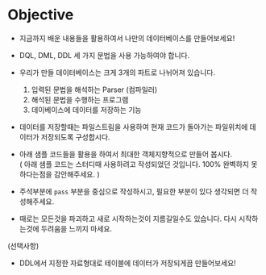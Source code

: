 # Objective
* 지금까지 배운 내용들을 활용하여서 나만의 데이터베이스를 만들어보세요!
* DQL, DML, DDL 세 가지 문법을 사용 가능하여야 합니다.
* 우리가 만들 데이터베이스는 크게 3개의 파트로 나뉘어져 있습니다.
    1. 입력된 문법을 해석하는 Parser (컴파일러)
    2. 해석된 문법을 수행하는 프로그램
    3. 데이베이스에 데이터를 저장하는 기능


* 데이터를 저장할때는 파일스트림을 사용하여 현재 코드가 돌아가는 파일위치에 데이터가 저장되도록 구성합시다.
* 아래 샘플 코드들을 활용을 하여서 최대한 객체지향적으로 만들어 봅시다. <br>
( 아래 샘플 코드는 스터디때 사용하려고 작성되었던 것입니다. 100% 완벽하지 못하다는점을 감안해주세요. )
* 주석부분에 ```pass``` 부분을 중심으로 작성하시고, 필요한 부분이 있다 생각되면 더 작성해주세요.
* 때로는 모든것을 파괴하고 새로 시작하는것이 지름길일수도 있습니다. 다시 시작하는것에 두려움을 느끼지 마세요.

(선택사항)
* DDL에서 지정한 자료형대로 테이블에 데이터가 저장되게끔 만들어보세요!
